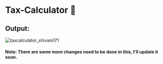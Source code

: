 # Tax-Calculator 🧾
<p></p>

## Output:
![taxcalculator_shivam171](https://user-images.githubusercontent.com/66107248/218261392-36edb293-8a59-4b73-bc3c-f230daaaf331.png)

#### Note: There are some more changes need to be done in this, I'll update it soon.
